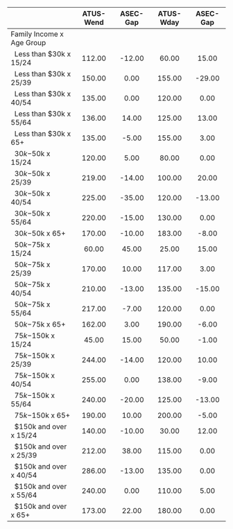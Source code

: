 
|                      |    ATUS-Wend |     ASEC-Gap |    ATUS-Wday |     ASEC-Gap |
| -------------------- | :----------: | :----------: | :----------: | :----------: |
| Family Income x Age Group |              |              |              |              |
| &nbsp;&nbsp;Less than $30k x 15/24 |       112.00 |       -12.00 |        60.00 |        15.00 |
| &nbsp;&nbsp;Less than $30k x 25/39 |       150.00 |         0.00 |       155.00 |       -29.00 |
| &nbsp;&nbsp;Less than $30k x 40/54 |       135.00 |         0.00 |       120.00 |         0.00 |
| &nbsp;&nbsp;Less than $30k x 55/64 |       136.00 |        14.00 |       125.00 |        13.00 |
| &nbsp;&nbsp;Less than $30k x 65+ |       135.00 |        -5.00 |       155.00 |         3.00 |
| &nbsp;&nbsp;$30k-$50k x 15/24 |       120.00 |         5.00 |        80.00 |         0.00 |
| &nbsp;&nbsp;$30k-$50k x 25/39 |       219.00 |       -14.00 |       100.00 |        20.00 |
| &nbsp;&nbsp;$30k-$50k x 40/54 |       225.00 |       -35.00 |       120.00 |       -13.00 |
| &nbsp;&nbsp;$30k-$50k x 55/64 |       220.00 |       -15.00 |       130.00 |         0.00 |
| &nbsp;&nbsp;$30k-$50k x 65+ |       170.00 |       -10.00 |       183.00 |        -8.00 |
| &nbsp;&nbsp;$50k-$75k x 15/24 |        60.00 |        45.00 |        25.00 |        15.00 |
| &nbsp;&nbsp;$50k-$75k x 25/39 |       170.00 |        10.00 |       117.00 |         3.00 |
| &nbsp;&nbsp;$50k-$75k x 40/54 |       210.00 |       -13.00 |       135.00 |       -15.00 |
| &nbsp;&nbsp;$50k-$75k x 55/64 |       217.00 |        -7.00 |       120.00 |         0.00 |
| &nbsp;&nbsp;$50k-$75k x 65+ |       162.00 |         3.00 |       190.00 |        -6.00 |
| &nbsp;&nbsp;$75k-$150k x 15/24 |        45.00 |        15.00 |        50.00 |        -1.00 |
| &nbsp;&nbsp;$75k-$150k x 25/39 |       244.00 |       -14.00 |       120.00 |        10.00 |
| &nbsp;&nbsp;$75k-$150k x 40/54 |       255.00 |         0.00 |       138.00 |        -9.00 |
| &nbsp;&nbsp;$75k-$150k x 55/64 |       240.00 |       -20.00 |       125.00 |       -13.00 |
| &nbsp;&nbsp;$75k-$150k x 65+ |       190.00 |        10.00 |       200.00 |        -5.00 |
| &nbsp;&nbsp;$150k and over x 15/24 |       140.00 |       -10.00 |        30.00 |        12.00 |
| &nbsp;&nbsp;$150k and over x 25/39 |       212.00 |        38.00 |       115.00 |         0.00 |
| &nbsp;&nbsp;$150k and over x 40/54 |       286.00 |       -13.00 |       135.00 |         0.00 |
| &nbsp;&nbsp;$150k and over x 55/64 |       240.00 |         0.00 |       110.00 |         5.00 |
| &nbsp;&nbsp;$150k and over x 65+ |       173.00 |        22.00 |       180.00 |         0.00 |

